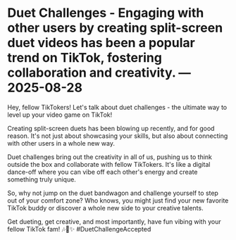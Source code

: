 # Duet Challenges - Engaging with other users by creating split-screen duet videos has been a popular trend on TikTok, fostering collaboration and creativity. — 2025-08-28

Hey, fellow TikTokers! Let's talk about duet challenges - the ultimate way to level up your video game on TikTok! 

Creating split-screen duets has been blowing up recently, and for good reason. It's not just about showcasing your skills, but also about connecting with other users in a whole new way. 

Duet challenges bring out the creativity in all of us, pushing us to think outside the box and collaborate with fellow TikTokers. It's like a digital dance-off where you can vibe off each other's energy and create something truly unique.

So, why not jump on the duet bandwagon and challenge yourself to step out of your comfort zone? Who knows, you might just find your new favorite TikTok buddy or discover a whole new side to your creative talents.

Get dueting, get creative, and most importantly, have fun vibing with your fellow TikTok fam! 🎶💃✨ #DuetChallengeAccepted